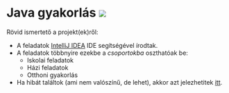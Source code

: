 # Java gyakorlás ![](https://img.shields.io/github/issues-raw/arondev/java_gyakorlas.svg)

Rövid ismertető a projekt(ek)ről: 
* A feladatok [IntelliJ IDEA][IDEA] IDE segítségével írodtak. 
* A feladatok többnyire ezekbe a _csoportokba_ oszthatóak be:
    * Iskolai feladatok
    * Házi feladatok
    * Otthoni gyakorlás
 * Ha hibát találtok (ami nem valószínű, de lehet), akkor azt jelezhetitek [itt][issues].



[IDEA]: https://www.jetbrains.com/idea/
[Issues]: https://github.com/arondev/java_gyakorlas/issues
